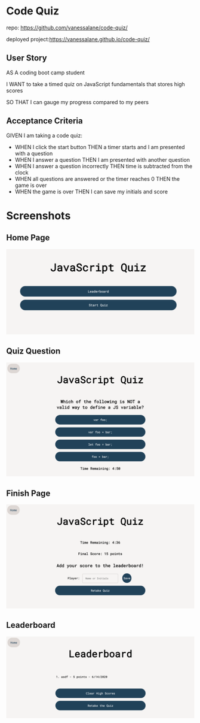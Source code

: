 # Code Quiz
repo: https://github.com/vanessalane/code-quiz/

deployed project:https://vanessalane.github.io/code-quiz/

## User Story
AS A coding boot camp student

I WANT to take a timed quiz on JavaScript fundamentals that stores high scores

SO THAT I can gauge my progress compared to my peers

## Acceptance Criteria
GIVEN I am taking a code quiz:
- WHEN I click the start button THEN a timer starts and I am presented with a question
- WHEN I answer a question THEN I am presented with another question
- WHEN I answer a question incorrectly THEN time is subtracted from the clock
- WHEN all questions are answered or the timer reaches 0 THEN the game is over
- WHEN the game is over THEN I can save my initials and score

# Screenshots
## Home Page
![HomePage](assets/img/quizScreenshot4.png)

## Quiz Question
![QuizQuestion](assets/img/quizScreenshot3.png)

## Finish Page
![FinishPage](assets/img/quizScreenshot1.png)

## Leaderboard
![Leaderboard](assets/img/quizScreenshot2.png)


